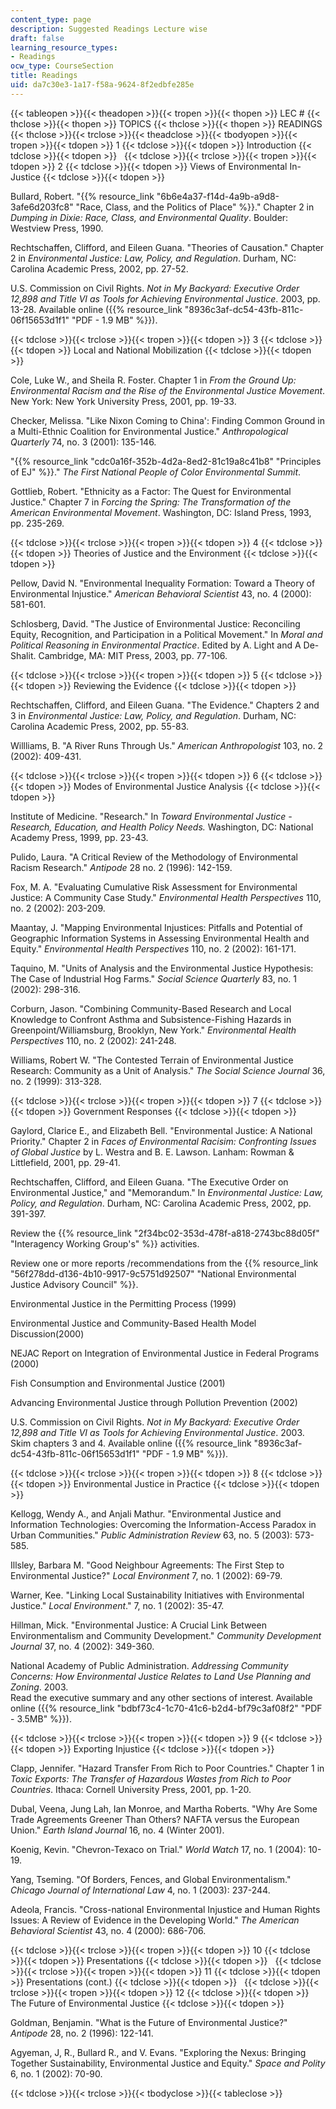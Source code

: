 ```yaml
---
content_type: page
description: Suggested Readings Lecture wise
draft: false
learning_resource_types:
- Readings
ocw_type: CourseSection
title: Readings
uid: da7c30e3-1a17-f58a-9624-8f2edbfe285e
---
```

{{< tableopen >}}{{< theadopen >}}{{< tropen >}}{{< thopen >}}
LEC #
{{< thclose >}}{{< thopen >}}
TOPICS
{{< thclose >}}{{< thopen >}}
READINGS
{{< thclose >}}{{< trclose >}}{{< theadclose >}}{{< tbodyopen >}}{{< tropen >}}{{< tdopen >}}
1
{{< tdclose >}}{{< tdopen >}}
Introduction
{{< tdclose >}}{{< tdopen >}}
 
{{< tdclose >}}{{< trclose >}}{{< tropen >}}{{< tdopen >}}
2
{{< tdclose >}}{{< tdopen >}}
Views of Environmental In-Justice
{{< tdclose >}}{{< tdopen >}}

Bullard, Robert. "{{% resource_link "6b6e4a37-f14d-4a9b-a9d8-3afe6d203fc8" "Race, Class, and the Politics of Place" %}}." Chapter 2 in *Dumping in Dixie: Race, Class, and Environmental Quality*. Boulder: Westview Press, 1990.

Rechtschaffen, Clifford, and Eileen Guana. "Theories of Causation." Chapter 2 in *Environmental Justice: Law, Policy, and Regulation*. Durham, NC: Carolina Academic Press, 2002, pp. 27-52.

U.S. Commission on Civil Rights. *Not in My Backyard: Executive Order 12,898 and Title VI as Tools for Achieving Environmental Justice*. 2003, pp. 13-28. Available online ({{% resource_link "8936c3af-dc54-43fb-811c-06f15653d1f1" "PDF - 1.9 MB" %}}).

{{< tdclose >}}{{< trclose >}}{{< tropen >}}{{< tdopen >}}
3
{{< tdclose >}}{{< tdopen >}}
Local and National Mobilization
{{< tdclose >}}{{< tdopen >}}

Cole, Luke W., and Sheila R. Foster. Chapter 1 in *From the Ground Up: Environmental Racism and the Rise of the Environmental Justice Movement*. New York: New York University Press, 2001, pp. 19-33.

Checker, Melissa. "Like Nixon Coming to China': Finding Common Ground in a Multi-Ethnic Coalition for Environmental Justice." *Anthropological Quarterly* 74, no. 3 (2001): 135-146.

"{{% resource_link "cdc0a16f-352b-4d2a-8ed2-81c19a8c41b8" "Principles of EJ" %}}." *The First National People of Color Environmental Summit*.

Gottlieb, Robert. "Ethnicity as a Factor: The Quest for Environmental Justice." Chapter 7 in *Forcing the Spring: The Transformation of the American Environmental Movement*. Washington, DC: Island Press, 1993, pp. 235-269.

{{< tdclose >}}{{< trclose >}}{{< tropen >}}{{< tdopen >}}
4
{{< tdclose >}}{{< tdopen >}}
Theories of Justice and the Environment
{{< tdclose >}}{{< tdopen >}}

Pellow, David N. "Environmental Inequality Formation: Toward a Theory of Environmental Injustice." *American Behavioral Scientist* 43, no. 4 (2000): 581-601.

Schlosberg, David. "The Justice of Environmental Justice: Reconciling Equity, Recognition, and Participation in a Political Movement." In *Moral and Political Reasoning in Environmental Practice*. Edited by A. Light and A De-Shalit. Cambridge, MA: MIT Press, 2003, pp. 77-106.

{{< tdclose >}}{{< trclose >}}{{< tropen >}}{{< tdopen >}}
5
{{< tdclose >}}{{< tdopen >}}
Reviewing the Evidence
{{< tdclose >}}{{< tdopen >}}

Rechtschaffen, Clifford, and Eileen Guana. "The Evidence." Chapters 2 and 3 in *Environmental Justice: Law, Policy, and Regulation*. Durham, NC: Carolina Academic Press, 2002, pp. 55-83.

Willliams, B. "A River Runs Through Us." *American Anthropologist* 103, no. 2 (2002): 409-431.

{{< tdclose >}}{{< trclose >}}{{< tropen >}}{{< tdopen >}}
6
{{< tdclose >}}{{< tdopen >}}
Modes of Environmental Justice Analysis
{{< tdclose >}}{{< tdopen >}}

Institute of Medicine. "Research." In *Toward Environmental Justice - Research, Education, and Health Policy Needs.* Washington, DC: National Academy Press, 1999, pp. 23-43.

Pulido, Laura. "A Critical Review of the Methodology of Environmental Racism Research." *Antipode* 28 no. 2 (1996): 142-159.

Fox, M. A. "Evaluating Cumulative Risk Assessment for Environmental Justice: A Community Case Study." *Environmental Health Perspectives* 110, no. 2 (2002): 203-209.

Maantay, J. "Mapping Environmental Injustices: Pitfalls and Potential of Geographic Information Systems in Assessing Environmental Health and Equity." *Environmental Health Perspectives* 110, no. 2 (2002): 161-171.

Taquino, M. "Units of Analysis and the Environmental Justice Hypothesis: The Case of Industrial Hog Farms." *Social Science Quarterly* 83, no. 1 (2002): 298-316.

Corburn, Jason. "Combining Community-Based Research and Local Knowledge to Confront Asthma and Subsistence-Fishing Hazards in Greenpoint/Williamsburg, Brooklyn, New York." *Environmental Health Perspectives* 110, no. 2 (2002): 241-248.

Williams, Robert W. "The Contested Terrain of Environmental Justice Research: Community as a Unit of Analysis." *The Social Science Journal* 36, no. 2 (1999): 313-328.

{{< tdclose >}}{{< trclose >}}{{< tropen >}}{{< tdopen >}}
7
{{< tdclose >}}{{< tdopen >}}
Government Responses
{{< tdclose >}}{{< tdopen >}}

Gaylord, Clarice E., and Elizabeth Bell. "Environmental Justice: A National Priority." Chapter 2 in *Faces of Environmental Racisim: Confronting Issues of Global Justice* by L. Westra and B. E. Lawson. Lanham: Rowman & Littlefield, 2001, pp. 29-41.

Rechtschaffen, Clifford, and Eileen Guana. "The Executive Order on Environmental Justice," and "Memorandum." In *Environmental Justice: Law, Policy, and Regulation*. Durham, NC: Carolina Academic Press, 2002, pp. 391-397.

Review the {{% resource_link "2f34bc02-353d-478f-a818-2743bc88d05f" "Interagency Working Group's" %}} activities.

Review one or more reports /recommendations from the {{% resource_link "56f278dd-d136-4b10-9917-9c5751d92507" "National Environmental Justice Advisory Council" %}}.

Environmental Justice in the Permitting Process (1999)

Environmental Justice and Community-Based Health Model Discussion(2000)

NEJAC Report on Integration of Environmental Justice in Federal Programs (2000)

Fish Consumption and Environmental Justice (2001)

Advancing Environmental Justice through Pollution Prevention (2002)

U.S. Commission on Civil Rights. *Not in My Backyard: Executive Order 12,898 and Title VI as Tools for Achieving Environmental Justice*. 2003. Skim chapters 3 and 4. Available online ({{% resource_link "8936c3af-dc54-43fb-811c-06f15653d1f1" "PDF - 1.9 MB" %}}).

{{< tdclose >}}{{< trclose >}}{{< tropen >}}{{< tdopen >}}
8
{{< tdclose >}}{{< tdopen >}}
Environmental Justice in Practice
{{< tdclose >}}{{< tdopen >}}

Kellogg, Wendy A., and Anjali Mathur. "Environmental Justice and Information Technologies: Overcoming the Information-Access Paradox in Urban Communities." *Public Administration Review* 63, no. 5 (2003): 573-585.

Illsley, Barbara M. "Good Neighbour Agreements: The First Step to Environmental Justice?" *Local Environment* 7, no. 1 (2002): 69-79.

Warner, Kee. "Linking Local Sustainability Initiatives with Environmental Justice." *Local Environment*." 7, no. 1 (2002): 35-47.

Hillman, Mick. "Environmental Justice: A Crucial Link Between Environmentalism and Community Development." *Community Development Journal* 37, no. 4 (2002): 349-360.

National Academy of Public Administration. *Addressing Community Concerns: How Environmental Justice Relates to Land Use Planning and Zoning*. 2003.   
Read the executive summary and any other sections of interest. Available online ({{% resource_link "bdbf73c4-1c70-41c6-b2d4-bf79c3af08f2" "PDF - 3.5MB" %}}).

{{< tdclose >}}{{< trclose >}}{{< tropen >}}{{< tdopen >}}
9
{{< tdclose >}}{{< tdopen >}}
Exporting Injustice
{{< tdclose >}}{{< tdopen >}}

Clapp, Jennifer. "Hazard Transfer From Rich to Poor Countries." Chapter 1 in *Toxic Exports: The Transfer of Hazardous Wastes from Rich to Poor Countries*. Ithaca: Cornell University Press, 2001, pp. 1-20.

Dubal, Veena, Jung Lah, Ian Monroe, and Martha Roberts. "Why Are Some Trade Agreements Greener Than Others? NAFTA versus the European Union." *Earth Island Journal* 16, no. 4 (Winter 2001).

Koenig, Kevin. "Chevron-Texaco on Trial." *World Watch* 17, no. 1 (2004): 10-19.

Yang, Tseming. "Of Borders, Fences, and Global Environmentalism." *Chicago Journal of International Law* 4, no. 1 (2003): 237-244.

Adeola, Francis. "Cross-national Environmental Injustice and Human Rights Issues: A Review of Evidence in the Developing World." *The American Behavioral Scientist* 43, no. 4 (2000): 686-706.

{{< tdclose >}}{{< trclose >}}{{< tropen >}}{{< tdopen >}}
10
{{< tdclose >}}{{< tdopen >}}
Presentations
{{< tdclose >}}{{< tdopen >}}
 
{{< tdclose >}}{{< trclose >}}{{< tropen >}}{{< tdopen >}}
11
{{< tdclose >}}{{< tdopen >}}
Presentations (cont.)
{{< tdclose >}}{{< tdopen >}}
 
{{< tdclose >}}{{< trclose >}}{{< tropen >}}{{< tdopen >}}
12
{{< tdclose >}}{{< tdopen >}}
The Future of Environmental Justice
{{< tdclose >}}{{< tdopen >}}

Goldman, Benjamin. "What is the Future of Environmental Justice?" *Antipode* 28, no. 2 (1996): 122-141.

Agyeman, J, R., Bullard R., and V. Evans. "Exploring the Nexus: Bringing Together Sustainability, Environmental Justice and Equity." *Space and Polity* 6, no. 1 (2002): 70-90.

{{< tdclose >}}{{< trclose >}}{{< tbodyclose >}}{{< tableclose >}}